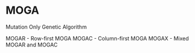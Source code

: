 # MOGA
Mutation Only Genetic Algorithm

MOGAR - Row-first MOGA
MOGAC - Column-first MOGA
MOGAX - Mixed MOGAR and MOGAC
